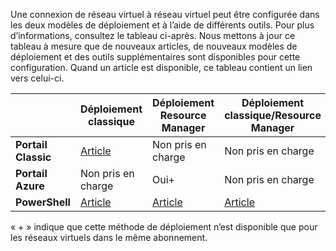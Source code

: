 Une connexion de réseau virtuel à réseau virtuel peut être configurée dans les deux modèles de déploiement et à l’aide de différents outils. Pour plus d’informations, consultez le tableau ci-après. Nous mettons à jour ce tableau à mesure que de nouveaux articles, de nouveaux modèles de déploiement et des outils supplémentaires sont disponibles pour cette configuration. Quand un article est disponible, ce tableau contient un lien vers celui-ci.

| | **Déploiement classique** | **Déploiement Resource Manager** | **Déploiement classique/Resource Manager** |
|----------------------------------------|-------------|----------------------|---------------------------------|
| **Portail Classic** | [Article](../articles/vpn-gateway/virtual-networks-configure-vnet-to-vnet-connection.md) | Non pris en charge | Non pris en charge |
| **Portail Azure** | Non pris en charge | Oui+ | Non pris en charge |
| **PowerShell** | [Article](../articles/vpn-gateway/virtual-networks-configure-vnet-to-vnet-connection.md) | [Article](../articles/vpn-gateway/vpn-gateway-vnet-vnet-rm-ps.md) | [Article](../articles/virtual-network/virtual-networks-arm-asm-s2s.md)

« + » indique que cette méthode de déploiement n’est disponible que pour les réseaux virtuels dans le même abonnement.

<!---HONumber=AcomDC_0316_2016-->